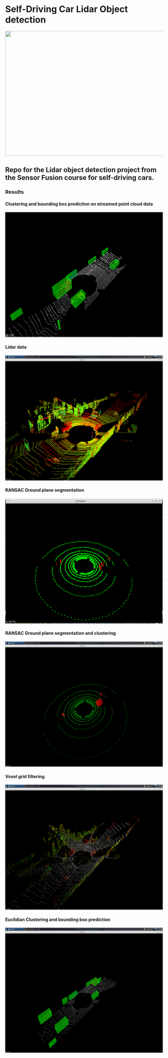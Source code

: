 # Self-Driving Car Lidar Object detection

<img src="media/ObstacleDetectionFPS.gif" width="700" height="400" />


## Repo for the Lidar object detection project from the Sensor Fusion course for self-driving cars.

### Results

#### Clustering and bounding box prediciton on streamed point cloud data
<img src="media/lidar.gif" width="700" height="400" />

#### Lidar data
<img src="media/lidar-data.png" width="700" height="400" />

#### RANSAC Ground plane segmentation
<img src="media/ground-plane-segmentation.png" width="700" height="400" />

#### RANSAC Ground plane segmentation and clustering
<img src="media/ground-plane-segmentation-clustering.png" width="700" height="400" />

#### Voxel grid filtering
<img src="media/Voxel-grid.png" width="700" height="400" />

#### Euclidian Clustering and bounding box prediction
<img src="media/bb-prediction.png" width="700" height="400" />
